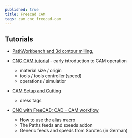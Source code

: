 ```yaml
---
published: true
title: Freecad CAM
tags: cam cnc freecad-cam
---
```

## Tutorials
- [PathWorkbench and 3d contour milling.](https://www.youtube.com/watch?v=t0UUHAVWc90)

- [CNC CAM tutorial](https://www.youtube.com/watch?v=M99VshffvDY&list=LL&index=51) - early introduction to CAM operation
	- material size / origin
    - tools / tools controller (speed)
    - operations / simulation
- [CAM Setup and Cutting](https://www.youtube.com/watch?v=Aif-bTEMuWY&list=LL&index=49)
	- dress tags

- [CNC with FreeCAD: CAD + CAM workflow](https://www.youtube.com/watch?v=V5ZTPModuMI)
	- How to use the alias macro
    - The Paths feeds and speeds addon
    - Generic feeds and speeds from Sorotec (in German)

